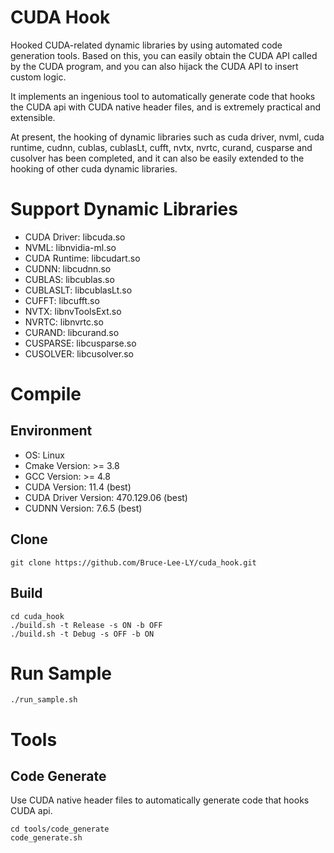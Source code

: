 # CUDA Hook
Hooked CUDA-related dynamic libraries by using automated code generation tools. Based on this, you can easily obtain the CUDA API called by the CUDA program, and you can also hijack the CUDA API to insert custom logic.

It implements an ingenious tool to automatically generate code that hooks the CUDA api with CUDA native header files, and is extremely practical and extensible.

At present, the hooking of dynamic libraries such as cuda driver, nvml, cuda runtime, cudnn, cublas, cublasLt, cufft, nvtx, nvrtc, curand, cusparse and cusolver has been completed, and it can also be easily extended to the hooking of other cuda dynamic libraries.

# Support Dynamic Libraries
- CUDA Driver: libcuda.so
- NVML: libnvidia-ml.so
- CUDA Runtime: libcudart.so
- CUDNN: libcudnn.so
- CUBLAS: libcublas.so
- CUBLASLT: libcublasLt.so
- CUFFT: libcufft.so
- NVTX: libnvToolsExt.so
- NVRTC: libnvrtc.so
- CURAND: libcurand.so
- CUSPARSE: libcusparse.so
- CUSOLVER: libcusolver.so

# Compile
## Environment
- OS: Linux
- Cmake Version: >= 3.8
- GCC Version: >= 4.8
- CUDA Version: 11.4 (best)
- CUDA Driver Version: 470.129.06 (best)
- CUDNN Version: 7.6.5 (best)

## Clone
```
git clone https://github.com/Bruce-Lee-LY/cuda_hook.git
```

## Build
```
cd cuda_hook
./build.sh -t Release -s ON -b OFF
./build.sh -t Debug -s OFF -b ON
```

# Run Sample
```
./run_sample.sh
```

# Tools
## Code Generate
Use CUDA native header files to automatically generate code that hooks CUDA api.
```
cd tools/code_generate
code_generate.sh
```
